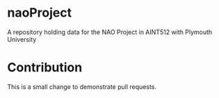 # naoProject
A repository holding data for the NAO Project in AINT512 with Plymouth University

# Contribution
This is a small change to demonstrate pull requests.
